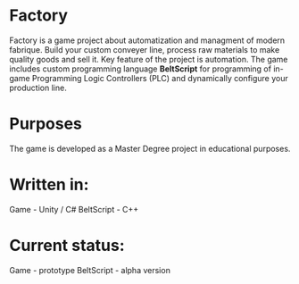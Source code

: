 # Factory

Factory is a game project about automatization and managment of modern fabrique. Build your custom conveyer line, process raw materials to make quality goods and sell it. Key feature of the project is automation. The game includes custom programming language **BeltScript** for programming of in-game Programming Logic Controllers (PLC) and dynamically configure your production line.

# Purposes
The game is developed as a Master Degree project in educational purposes.

# Written in:
Game - Unity / C#
BeltScript - C++

# Current status:
Game - prototype
BeltScript - alpha version
